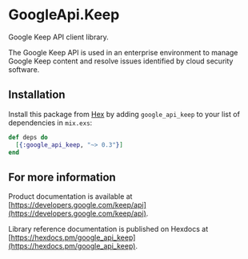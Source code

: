 # GoogleApi.Keep

Google Keep API client library.

The Google Keep API is used in an enterprise environment to manage Google Keep content and resolve issues identified by cloud security software.

## Installation

Install this package from [Hex](https://hex.pm) by adding
`google_api_keep` to your list of dependencies in `mix.exs`:

```elixir
def deps do
  [{:google_api_keep, "~> 0.3"}]
end
```

## For more information

Product documentation is available at [https://developers.google.com/keep/api](https://developers.google.com/keep/api).

Library reference documentation is published on Hexdocs at
[https://hexdocs.pm/google_api_keep](https://hexdocs.pm/google_api_keep).
